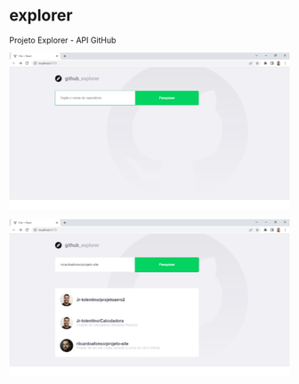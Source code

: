 # explorer
Projeto Explorer - API GitHub

![Print da home do projeto](/src/assets/print_one.png)

![Print da home do projeto com dados extraídos do GitHub](/src/assets/print_two.png)
